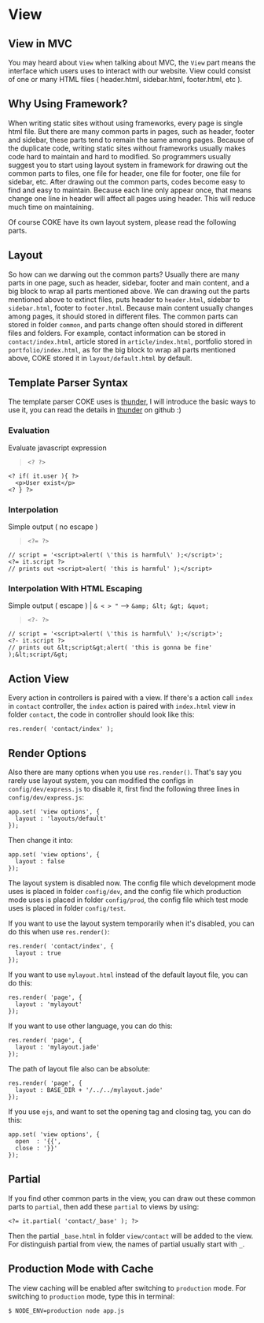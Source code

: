 # View

## View in MVC

You may heard about `View` when talking about MVC, the `View` part means the interface which users uses to interact with our website. View could consist of one or many HTML files ( header.html, sidebar.html, footer.html, etc ).



## Why Using Framework?

When writing static sites without using frameworks, every page is single html file. But there are many common parts in pages, such as header, footer and sidebar, these parts tend to remain the same among pages. Because of the duplicate code, writing static sites without frameworks usually makes code hard to maintain and hard to modified. So programmers usually suggest you to start using layout system in framework for drawing out the common parts to files, one file for header, one file for footer, one file for sidebar, etc. After drawing out the common parts, codes become easy to find and easy to maintain. Because each line only appear once, that means change one line in header will affect all pages using header. This will reduce much time on maintaining.

Of course COKE have its own layout system, please read the following parts.



## Layout

So how can we darwing out the common parts? Usually there are many parts in one page, such as header, sidebar, footer and main content, and a big block to wrap all parts mentioned above. We can drawing out the parts mentioned above to extinct files, puts header to `header.html`, sidebar to `sidebar.html`, footer to `footer.html`.  Because main content usually changes among pages, it should stored in different files. The common parts can stored in folder `common`, and parts change often should stored in different files and folders. For example, contact information can be stored in `contact/index.html`, article stored in `article/index.html`, portfolio stored in `portfolio/index.html`, as for the big block to wrap all parts mentioned above, COKE stored it in `layout/default.html` by default.



## Template Parser Syntax

The template parser COKE uses is [thunder](https://github.com/dreamerslab/thunder), I will introduce the basic ways to use it, you can read the details in [thunder](https://github.com/dreamerslab/thunder) on github :)



### Evaluation

Evaluate javascript expression

> `<? ?>`

    <? if( it.user ){ ?>
      <p>User exist</p>
    <? } ?>



### Interpolation

Simple output ( no escape )

> `<?= ?>`

    // script = '<script>alert( \'this is harmful\' );</script>';
    <?= it.script ?>
    // prints out <script>alert( 'this is harmful' );</script>



### Interpolation With HTML Escaping

Simple output ( escape ) |  `& < > "` --> `&amp; &lt; &gt; &quot;`

> `<?- ?>`

    // script = '<script>alert( \'this is harmful\' );</script>';
    <?- it.script ?>
    // prints out &lt;script&gt;alert( 'this is gonna be fine' );&lt;script/&gt;



## Action View

Every action in controllers is paired with a view. If there's a action call `index` in `contact` controller, the `index` action is paired with `index.html` view in folder `contact`, the code in controller should look like this:

    res.render( 'contact/index' );



## Render Options

Also there are many options when you use `res.render()`. That's say you rarely use layout system, you can modified the configs in `config/dev/express.js` to disable it, first find the following three lines in `config/dev/express.js`:

    app.set( 'view options', {
      layout : 'layouts/default'
    });

Then change it into:

    app.set( 'view options', {
      layout : false
    });

The layout system is disabled now. The config file which development mode uses is placed in folder `config/dev`, and the config file which production mode uses is placed in folder `config/prod`, the config file which test mode uses is placed in folder `config/test`.

If you want to use the layout system temporarily when it's disabled, you can do this when use `res.render()`:

    res.render( 'contact/index', {
      layout : true
    });

If you want to use `mylayout.html` instead of the default layout file, you can do this:

    res.render( 'page', {
      layout : 'mylayout'
    });

If you want to use other language, you can do this:

    res.render( 'page', {
      layout : 'mylayout.jade'
    });

The path of layout file also can be absolute:

    res.render( 'page', {
      layout : BASE_DIR + '/../../mylayout.jade'
    });

If you use `ejs`, and want to set the opening tag and closing tag, you can do this:

    app.set( 'view options', {
      open  : '{{',
      close : '}}'
    });



## Partial

If you find other common parts in the view, you can draw out these common parts to `partial`, then add these `partial` to views by using:

    <?= it.partial( 'contact/_base' ); ?>

Then the partial `_base.html` in folder `view/contact` will be added to the view. For distinguish partial from view, the names of partial usually start with `_`.



## Production Mode with Cache

The view caching will be enabled after switching to `production` mode. For switching to `production` mode, type this in terminal:

    $ NODE_ENV=production node app.js